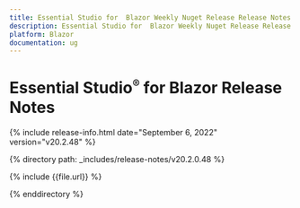 ```yaml
---
title: Essential Studio for  Blazor Weekly Nuget Release Release Notes  
description: Essential Studio for  Blazor Weekly Nuget Release Release Notes 
platform: Blazor
documentation: ug
---
```


# Essential Studio<sup style="font-size:70%">&reg;</sup> for  Blazor  Release Notes  

{% include release-info.html date="September 6, 2022"  version="v20.2.48" %} 

{% directory path: _includes/release-notes/v20.2.0.48 %}

{% include {{file.url}} %}

{% enddirectory %}
